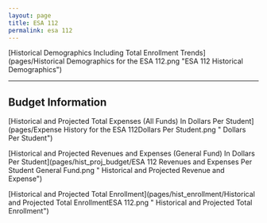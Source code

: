 ```yaml
---
layout: page
title: ESA 112
permalink: esa 112
---
```



[Historical Demographics Including Total Enrollment Trends](pages/Historical Demographics for the ESA 112.png "ESA 112 Historical Demographics")

___

## Budget Information

[Historical and Projected Total Expenses (All Funds) In Dollars Per Student](pages/Expense History for the ESA 112Dollars Per Student.png " Dollars Per Student")

[Historical and Projected Revenues and Expenses (General Fund) In Dollars Per Student](pages/hist_proj_budget/ESA 112 Revenues and Expenses Per Student General Fund.png " Historical and Projected Revenue and Expense")

[Historical and Projected Total Enrollment](pages/hist_enrollment/Historical and Projected Total EnrollmentESA 112.png " Historical and Projected Total Enrollment")

